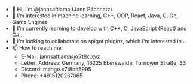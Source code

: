 - 👋 Hi, I’m @jannsaftlama (Jann Pächnatz)
- 👀 I’m interested in machine learning, C++, OOP, React, Java, C, Go, Game Engines
- 🌱 I’m currently learning to develop with C++, C, JavaScript (React) and C#...
- 💞️ I’m looking to collaborate on spigot plugins, which I'm interested in...
- 📫 How to reach me:
  -  E-Mail: jannsaftlama@x7t8c.xyz
  -  Letter: 
         Address: Germany, 16225 Eberswalde: Tornower Straße, 33
  -  Discord: mango.x7t8c#5995
  -  Phone: +4915120237065

<!---
jannsaftlama/jannsaftlama is a ✨ special ✨ repository because its `README.md` (this file) appears on your GitHub profile.
You can click the Preview link to take a look at your changes.
--->
